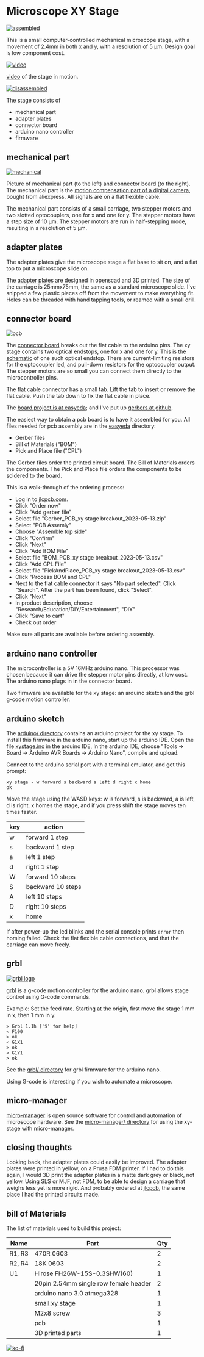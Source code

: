 # Microscope XY Stage

[![assembled](pictures/assembled_small.jpg)](pictures/assembled.jpg)

This is a small computer-controlled mechanical microscope stage, with a movement of 2.4mm in both x and y, with a resolution of 5 &micro;m. Design goal is low component cost.

[![video](pictures/video_still.jpg)](https://vimeo.com/698148429)

[video](pictures/xy_stage.mp4) of the stage in motion.

[![disassembled](pictures/disassembled_small.jpg)](pictures/disassembled.jpg)

The stage consists of

- mechanical part
- adapter plates
- connector board
- arduino nano controller
- firmware

## mechanical part

[![mechanical](pictures/mechanical_small.jpg)](pictures/mechanical.jpg)

Picture of mechanical part (to the left) and connector board (to the right).
The mechanical part is the [motion compensation part of a digital camera](https://www.aliexpress.com/item/32972295033.html), bought from aliexpress. All signals are on a flat flexible cable.

The mechanical part consists of a small carriage, two stepper motors and two slotted optocouplers, one for x and one for y. The stepper motors have a step size of  10 &micro;m. The stepper motors are run in half-stepping mode, resulting in a resolution of  5 &micro;m.

## adapter plates

The adapter plates give the microscope stage a flat base to sit on, and a flat top to put a microscope slide on.

The [adapter plates](openscad/) are designed in openscad and 3D printed. The size of the carriage is 25mmx75mm, the same as a standard microscope slide. I've snipped a few plastic pieces off from the movement to make everything fit. Holes can be threaded with hand tapping tools, or reamed with a small drill.

## connector board

![pcb](pictures/pcb_assembly.jpg  "connector board")

The [connector board](easyeda/Schematic_xy%20stage%20breakout_2023-05-13.pdf) breaks out the flat cable to the arduino pins. The xy stage contains two optical endstops, one for x and one for y. This is the [schematic](pictures/xystage_endstop.pdf) of one such optical endstop. There are current-limiting resistors for the optocoupler led, and pull-down resistors for the optocoupler output.  The stepper motors are so small you can connect them directly to the microcontroller pins.

The flat cable connector has a small tab. Lift the tab to insert or remove the flat cable. Push the tab down to fix the flat cable in place.

The [board project is at easyeda](https://oshwlab.com/koendv/xy-stage-breakout); and I've put up [gerbers at github](easyeda/).

The easiest way to obtain a pcb board is to have it assembled for you. All files needed for pcb assembly are in the [easyeda](easyeda/) directory:

- Gerber files
- Bill of Materials ("BOM")
- Pick and Place file ("CPL")

The Gerber files order the printed circuit board. The Bill of Materials orders the components. The Pick and Place file orders the components to be soldered to the board.

This is a walk-through of the ordering process:

- Log in to [jlcpcb.com](https://jlcpcb.com/).
- Click "Order now"
- Click "Add gerber file"
- Select file "Gerber_PCB_xy stage breakout_2023-05-13.zip"
- Select "PCB Assemly"
- Choose "Assemble top side"
- Click "Confirm"
- Click "Next"
- Click "Add BOM File"
- Select file "BOM_PCB_xy stage breakout_2023-05-13.csv"
- Click "Add CPL File"
- Select file "PickAndPlace_PCB_xy stage breakout_2023-05-13.csv"
- Click "Process BOM and CPL"
- Next to the flat cable connector it says "No part selected". Click "Search". After the part has been found, click "Select".
- Click "Next"
- In product description, choose "Research/Education/DIY/Entertainment", "DIY"
- Click "Save to cart"
- Check out order

Make sure all parts are available before ordering assembly.

## arduino nano controller

The microcontroller is a 5V 16MHz arduino nano. This processor was chosen because it can drive the stepper motor pins directly, at low cost. The arduino nano plugs in in the connector board.

Two firmware are available for the xy stage: an arduino sketch and the grbl g-code motion controller.

## arduino sketch

The [arduino/ directory](arduino/) contains an arduino project for the xy stage.
To install this firmware in the arduino nano, start up the arduino IDE. Open the file [xystage.ino](arduino/xystage/xystage.ino) in the arduino IDE,
In the arduino IDE, choose "Tools -> Board -> Arduino AVR Boards -> Arduino Nano", compile and upload.

Connect to the arduino serial port with a terminal emulator, and get this prompt:

```
xy stage - w forward s backward a left d right x home
ok
```

Move the stage using the WASD keys: w is forward, s is backward, a is left, d is right. x homes the stage, and if you press shift the stage moves ten times faster.

| key | action |
|---|---|
| w | forward 1 step |
| s | backward 1 step |
| a | left 1 step |
| d | right 1 step |
| W | forward 10 steps |
| S | backward 10 steps |
| A | left 10 steps |
| D | right 10 steps |
| x | home |

If after power-up the led blinks and the serial console prints  ``error`` then homing failed. Check the flat flexible cable connections, and that the carriage can move freely.

## grbl

[![grbl logo](pictures/grbl_logo_150px.png)](https://github.com/gnea/grbl/wiki)

[grbl](https://github.com/gnea/grbl/wiki) is a g-code motion controller for the arduino nano. grbl allows stage control using G-code commands.

Example: Set the feed rate. Starting at the origin, first move the stage 1 mm in x, then 1 mm in y.

```
> Grbl 1.1h ['$' for help]
< F100
> ok
< G1X1
> ok
< G1Y1
> ok
```

See the [grbl/ directory](grbl/) for grbl firmware for the arduino nano.

Using G-code is interesting if you wish to automate a microscope.

## micro-manager

[micro-manager](https://micro-manager.org/) is open source software for control and automation of microscope hardware. See the [micro-manager/ directory](micro-manager/) for using the xy-stage with micro-manager.

## closing thoughts

Looking back, the adapter plates could easily be improved. The adapter plates were printed in yellow, on a Prusa FDM printer. If I had to do this again, I would 3D print the adapter plates in a matte dark grey or black, not yellow. Using SLS or MJF, not FDM, to be able to design a carriage that weighs less yet is more rigid. And probably ordered at [jlcpcb](https://3d.jlcpcb.com/), the same place I had the printed circuits made.

## bill of Materials

The list of materials used to build this project:

|Name|Part|Qty|
|---|---|---|
|R1, R3|470R 0603|2|
|R2, R4|18K 0603|2|
|U1|Hirose FH26W-15S-0.3SHW(60)|1|
||20pin 2.54mm single row female header|2|
||arduino nano 3.0 atmega328|1|
||[small xy stage](https://www.aliexpress.com/item/32972295033.html)|1|
||M2x8 screw|3|
||pcb|1|
||3D printed parts|1|

[![ko-fi](pictures/kofibutton.svg)](https://ko-fi.com/Q5Q03LPDQ)
